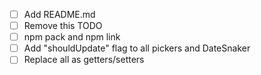 - [ ] Add README.md
- [ ] Remove this TODO
- [ ] npm pack and npm link
- [ ] Add "shouldUpdate" flag to all pickers and DateSnaker
- [ ] Replace all as getters/setters
